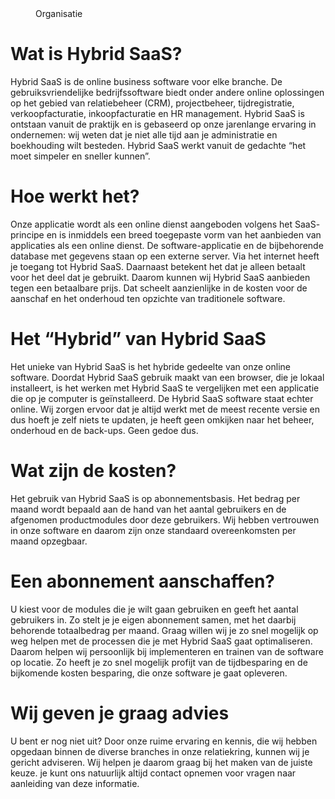 <properties>
	<page>
		<title>Over Hybrid SaaS</title>
	</page>
	<menu>
		<position>Organisatie</position>
		<title>Over Hybrid SaaS</title>
	</menu>
</properties>

# Wat is Hybrid SaaS?
Hybrid SaaS is de online business software voor elke branche. De gebruiksvriendelijke bedrijfssoftware biedt onder andere online oplossingen op het gebied van relatiebeheer (<label>CRM</label>), projectbeheer, tijdregistratie, verkoopfacturatie, inkoopfacturatie en <label keyword="HRM">HR management</label>. Hybrid SaaS is ontstaan vanuit de praktijk en is gebaseerd op onze jarenlange ervaring in ondernemen: wij weten dat je niet alle tijd aan je administratie en boekhouding wilt besteden. Hybrid SaaS werkt vanuit de gedachte “het moet simpeler en sneller kunnen”.


# Hoe werkt het? #
Onze applicatie wordt als een online dienst aangeboden volgens het <label>SaaS</label>-principe en is inmiddels een breed toegepaste vorm van het aanbieden van applicaties als een online dienst. De software-applicatie en de bijbehorende database met gegevens staan op een externe server. Via het internet heeft je toegang tot Hybrid SaaS. Daarnaast betekent het dat je alleen betaalt voor het deel dat je gebruikt. Daarom kunnen wij Hybrid SaaS aanbieden tegen een betaalbare prijs. Dat scheelt aanzienlijke in de kosten voor de aanschaf en het onderhoud ten opzichte van traditionele software. 


# Het “Hybrid” van Hybrid SaaS #
Het unieke van Hybrid SaaS is het hybride gedeelte van onze online software. Doordat Hybrid SaaS gebruik maakt van een browser, die je lokaal installeert, is het werken met Hybrid SaaS te vergelijken met een applicatie die op je computer is geïnstalleerd. De Hybrid SaaS software staat echter online. Wij zorgen ervoor dat je altijd werkt met de meest recente versie en dus hoeft je zelf niets te updaten, je heeft geen omkijken naar het beheer, onderhoud en de back-ups. Geen gedoe dus.


# Wat zijn de kosten? #
Het gebruik van Hybrid SaaS is op abonnementsbasis. Het bedrag per maand wordt bepaald aan de hand van het aantal gebruikers en de afgenomen productmodules door deze gebruikers. Wij hebben vertrouwen in onze software en daarom zijn onze standaard overeenkomsten per maand opzegbaar.


# Een abonnement aanschaffen? #
U kiest voor de modules die je wilt gaan gebruiken en geeft het aantal gebruikers in. Zo stelt je je eigen abonnement samen, met het daarbij behorende totaalbedrag per maand. 
Graag willen wij je zo snel mogelijk op weg helpen met de processen die je met Hybrid SaaS gaat optimaliseren. Daarom helpen wij persoonlijk bij implementeren en trainen van de software op locatie. Zo heeft je zo snel mogelijk profijt van de tijdbesparing en de bijkomende kosten besparing, die onze software je gaat opleveren.


# Wij geven je graag advies #
U bent er nog niet uit? Door onze ruime ervaring en kennis, die wij hebben opgedaan binnen de diverse branches in onze relatiekring, kunnen wij je gericht adviseren. Wij helpen je daarom graag bij het maken van de juiste keuze. je kunt ons natuurlijk altijd contact opnemen voor vragen naar aanleiding van deze informatie.